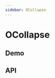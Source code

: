 ```yaml
---
sidebar: OCollapse
---
```


# OCollapse
## Demo

<!-- @case CollapseAccordion -->
<!-- @case CollapseControl -->
<!-- @case CollapseCustom -->

## API

<!-- @api OCollapse -->
<!-- @api OCollapseItem -->
